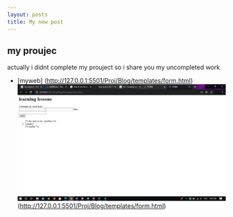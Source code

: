 ```yaml
---
layout: posts
title: My new post
---
```


## my proujec
actually i didnt  complete my prouject so i share you my uncompleted work

* [myweb] (http://127.0.0.1:5501/Proj/Blog/templates/form.html)
![alt text](../assets/today/hak.png)
(http://127.0.0.1:5501/Proj/Blog/templates/form.html)